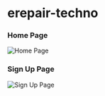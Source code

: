 ﻿# erepair-techno

### Home Page
![Home Page](https://github.com/luvnyen/repair-techno/assets/56993480/da1f7cd6-b1c8-441c-81da-50afc3e6f70e)

### Sign Up Page
![Sign Up Page](https://github.com/luvnyen/erepair-techno/assets/56993480/1ce638da-e0cf-4eea-ab6d-9f40092f6ea3)
